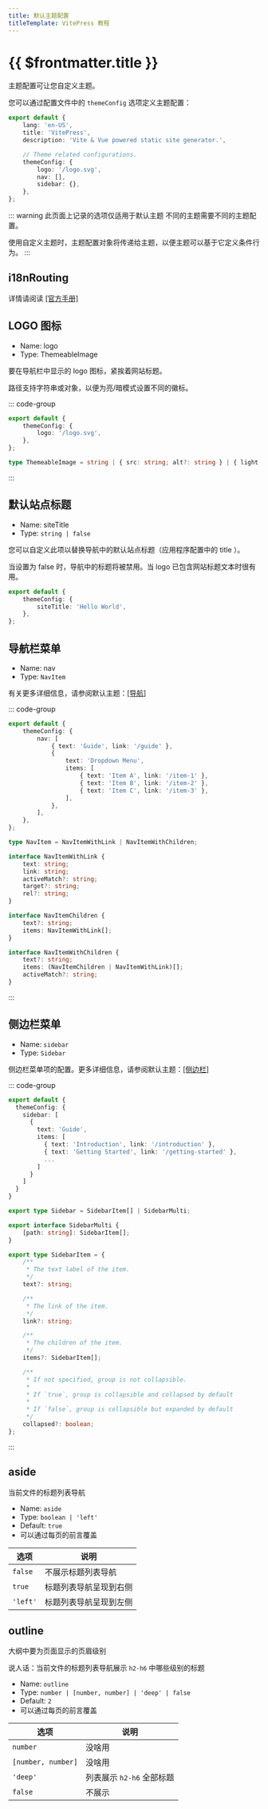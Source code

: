```yaml
---
title: 默认主题配置
titleTemplate: VitePress 教程
---
```


# {{ $frontmatter.title }}

主题配置可让您自定义主题。

您可以通过配置文件中的 `themeConfig` 选项定义主题配置：

```ts
export default {
    lang: 'en-US',
    title: 'VitePress',
    description: 'Vite & Vue powered static site generator.',

    // Theme related configurations.
    themeConfig: {
        logo: '/logo.svg',
        nav: [],
        sidebar: {},
    },
};
```

::: warning 此页面上记录的选项仅适用于默认主题
不同的主题需要不同的主题配置。

使用自定义主题时，主题配置对象将传递给主题，以便主题可以基于它定义条件行为。
:::

## i18nRouting

详情请阅读 [[官方手册]](https://vitepress.dev/reference/default-theme-config#i18nrouting)

## LOGO 图标

-   Name: logo
-   Type: ThemeableImage

要在导航栏中显示的 logo 图标，紧挨着网站标题。

路径支持字符串或对象，以便为亮/暗模式设置不同的徽标。

::: code-group

```ts [示例]
export default {
    themeConfig: {
        logo: '/logo.svg',
    },
};
```

```ts [ThemeableImage 结构]
type ThemeableImage = string | { src: string; alt?: string } | { light: string; dark: string; alt?: string };
```

:::

## 默认站点标题

-   Name: siteTitle
-   Type: `string | false`

您可以自定义此项以替换导航中的默认站点标题（应用程序配置中的 title ）。

当设置为 false 时，导航中的标题将被禁用。当 logo 已包含网站标题文本时很有用。

```ts
export default {
    themeConfig: {
        siteTitle: 'Hello World',
    },
};
```

## 导航栏菜单

-   Name: nav
-   Type: `NavItem`

有关更多详细信息，请参阅默认主题：[[导航]](#navigation)

::: code-group

```ts [示例]
export default {
    themeConfig: {
        nav: [
            { text: 'Guide', link: '/guide' },
            {
                text: 'Dropdown Menu',
                items: [
                    { text: 'Item A', link: '/item-1' },
                    { text: 'Item B', link: '/item-2' },
                    { text: 'Item C', link: '/item-3' },
                ],
            },
        ],
    },
};
```

```ts [NavItem 结构]
type NavItem = NavItemWithLink | NavItemWithChildren;

interface NavItemWithLink {
    text: string;
    link: string;
    activeMatch?: string;
    target?: string;
    rel?: string;
}

interface NavItemChildren {
    text?: string;
    items: NavItemWithLink[];
}

interface NavItemWithChildren {
    text?: string;
    items: (NavItemChildren | NavItemWithLink)[];
    activeMatch?: string;
}
```

:::

## 侧边栏菜单

-   Name: `sidebar`
-   Type: `Sidebar`

侧边栏菜单项的配置。更多详细信息，请参阅默认主题：[[侧边栏]](#sidebar)

::: code-group

```ts [示例]
export default {
  themeConfig: {
    sidebar: [
      {
        text: 'Guide',
        items: [
          { text: 'Introduction', link: '/introduction' },
          { text: 'Getting Started', link: '/getting-started' },
          ...
        ]
      }
    ]
  }
}
```

```ts [NavItem 结构]
export type Sidebar = SidebarItem[] | SidebarMulti;

export interface SidebarMulti {
    [path: string]: SidebarItem[];
}

export type SidebarItem = {
    /**
     * The text label of the item.
     */
    text?: string;

    /**
     * The link of the item.
     */
    link?: string;

    /**
     * The children of the item.
     */
    items?: SidebarItem[];

    /**
     * If not specified, group is not collapsible.
     *
     * If `true`, group is collapsible and collapsed by default
     *
     * If `false`, group is collapsible but expanded by default
     */
    collapsed?: boolean;
};
```

:::

## aside

当前文件的标题列表导航

-   Name: `aside`
-   Type: `boolean | 'left'`
-   Default: `true`
-   可以通过每页的前言覆盖

| 选项     | 说明                   |
| -------- | ---------------------- |
| `false`  | 不展示标题列表导航     |
| `true`   | 标题列表导航呈现到右侧 |
| `'left'` | 标题列表导航呈现到左侧 |

## outline

大纲中要为页面显示的页眉级别

说人话：当前文件的标题列表导航展示 `h2-h6` 中哪些级别的标题

-   Name: `outline`
-   Type: `number | [number, number] | 'deep' | false`
-   Default: `2`
-   可以通过每页的前言覆盖

| 选项               | 说明                      |
| ------------------ | ------------------------- |
| `number`           | 没啥用                    |
| `[number, number]` | 没啥用                    |
| `'deep'`           | 列表展示 `h2-h6` 全部标题 |
| `false`            | 不展示                    |
